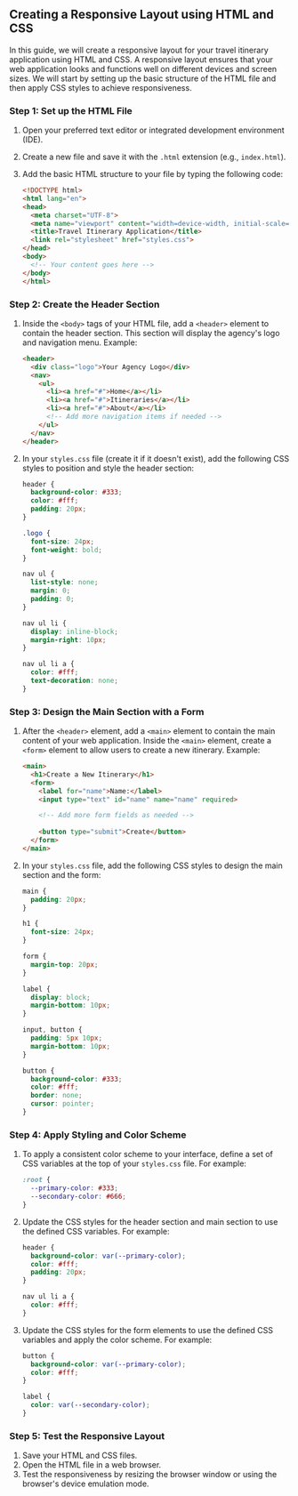 ## Creating a Responsive Layout using HTML and CSS

In this guide, we will create a responsive layout for your travel itinerary application using HTML and CSS. A responsive layout ensures that your web application looks and functions well on different devices and screen sizes. We will start by setting up the basic structure of the HTML file and then apply CSS styles to achieve responsiveness.

### Step 1: Set up the HTML File

1. Open your preferred text editor or integrated development environment (IDE).
2. Create a new file and save it with the `.html` extension (e.g., `index.html`).
3. Add the basic HTML structure to your file by typing the following code:

    ```html
    <!DOCTYPE html>
    <html lang="en">
    <head>
      <meta charset="UTF-8">
      <meta name="viewport" content="width=device-width, initial-scale=1.0">
      <title>Travel Itinerary Application</title>
      <link rel="stylesheet" href="styles.css">
    </head>
    <body>
      <!-- Your content goes here -->
    </body>
    </html>
    ```

### Step 2: Create the Header Section

1. Inside the `<body>` tags of your HTML file, add a `<header>` element to contain the header section. This section will display the agency's logo and navigation menu. Example:

    ```html
    <header>
      <div class="logo">Your Agency Logo</div>
      <nav>
        <ul>
          <li><a href="#">Home</a></li>
          <li><a href="#">Itineraries</a></li>
          <li><a href="#">About</a></li>
          <!-- Add more navigation items if needed -->
        </ul>
      </nav>
    </header>
    ```

2. In your `styles.css` file (create it if it doesn't exist), add the following CSS styles to position and style the header section:

    ```css
    header {
      background-color: #333;
      color: #fff;
      padding: 20px;
    }
    
    .logo {
      font-size: 24px;
      font-weight: bold;
    }
    
    nav ul {
      list-style: none;
      margin: 0;
      padding: 0;
    }
    
    nav ul li {
      display: inline-block;
      margin-right: 10px;
    }
    
    nav ul li a {
      color: #fff;
      text-decoration: none;
    }
    ```

### Step 3: Design the Main Section with a Form

1. After the `<header>` element, add a `<main>` element to contain the main content of your web application. Inside the `<main>` element, create a `<form>` element to allow users to create a new itinerary. Example:

    ```html
    <main>
      <h1>Create a New Itinerary</h1>
      <form>
        <label for="name">Name:</label>
        <input type="text" id="name" name="name" required>
    
        <!-- Add more form fields as needed -->
        
        <button type="submit">Create</button>
      </form>
    </main>
    ```

2. In your `styles.css` file, add the following CSS styles to design the main section and the form:

    ```css
    main {
      padding: 20px;
    }
    
    h1 {
      font-size: 24px;
    }
    
    form {
      margin-top: 20px;
    }
    
    label {
      display: block;
      margin-bottom: 10px;
    }
    
    input, button {
      padding: 5px 10px;
      margin-bottom: 10px;
    }
    
    button {
      background-color: #333;
      color: #fff;
      border: none;
      cursor: pointer;
    }
    ```

### Step 4: Apply Styling and Color Scheme

1. To apply a consistent color scheme to your interface, define a set of CSS variables at the top of your `styles.css` file. For example:

    ```css
    :root {
      --primary-color: #333;
      --secondary-color: #666;
    }
    ```

2. Update the CSS styles for the header section and main section to use the defined CSS variables. For example:

    ```css
    header {
      background-color: var(--primary-color);
      color: #fff;
      padding: 20px;
    }
    
    nav ul li a {
      color: #fff;
    }
    ```

3. Update the CSS styles for the form elements to use the defined CSS variables and apply the color scheme. For example:

    ```css
    button {
      background-color: var(--primary-color);
      color: #fff;
    }
    
    label {
      color: var(--secondary-color);
    }
    ```

### Step 5: Test the Responsive Layout

1. Save your HTML and CSS files.
2. Open the HTML file in a web browser.
3. Test the responsiveness by resizing the browser window or using the browser's device emulation mode.

